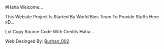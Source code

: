 #Haha Welcome...

This Website Project Is Started By World Bins Team To Provide Stuffs Here xD...

Lol Copy Source Code With Credits Haha...

Web Desinged By: <a href="https://instagram.com/coderburhan"> Burhan_002 </a>
